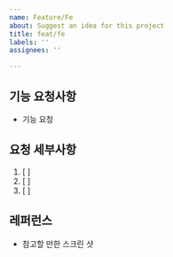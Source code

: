 ```yaml
---
name: Feature/Fe
about: Suggest an idea for this project
title: feat/fe
labels: ''
assignees: ''

---
```


## 기능 요청사항
- 기능 요청

## 요청 세부사항
1. [ ] 
2. [ ] 
3. [ ] 

## 레퍼런스
- 참고할 만한 스크린 샷
